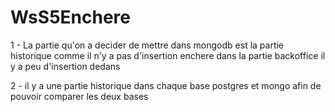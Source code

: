 # WsS5Enchere

1 - La partie qu'on a decider de mettre dans mongodb est la partie historique comme il n'y a pas d'insertion enchere dans la partie backoffice il y a peu d'insertion dedans

2 - il y a une partie historique dans chaque base postgres et mongo afin de pouvoir comparer les deux bases
